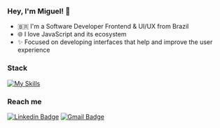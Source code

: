 ### Hey, I'm Miguel! 👋

  - 🇧🇷 I'm a Software Developer Frontend & UI/UX from Brazil
  - 🌐 I love JavaScript and its ecosystem
  - ✨ Focused on developing interfaces that help and improve the user experience


### Stack
[![My Skills](https://skillicons.dev/icons?i=react,nodejs,ts,next,tailwindcss,figma,postgres,redis,docker,aws)](https://skillicons.dev)

### Reach me

[![Linkedin Badge](https://img.shields.io/badge/-Miguel%20Lemes-00875f?style=flat-square&logo=Linkedin&logoColor=white&link=https://www.linkedin.com/in/migueelzz/)](https://www.linkedin.com/in/migueelzz/) 
[![Gmail Badge](https://img.shields.io/badge/-miguellemes005@gmail.com-00875f?style=flat-square&logo=Gmail&logoColor=white&link=mailto:miguellemes005@gmail.com)](mailto:miguellemes005@gmail.com)



